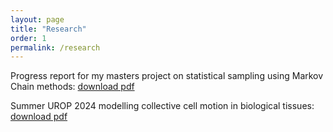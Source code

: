 ```yaml
---
layout: page
title: "Research"
order: 1
permalink: /research
---
```


Progress report for my masters project on statistical sampling using Markov Chain methods: [download pdf](/documents/interimReport.pdf)

Summer UROP 2024 modelling collective cell motion in biological tissues: [download pdf](/documents/UROP2024.pdf)
